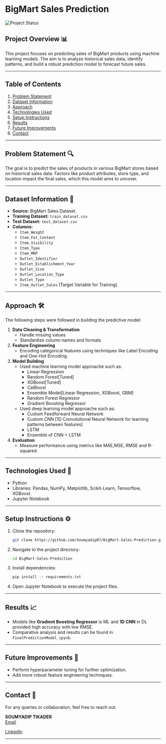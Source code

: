 # **BigMart Sales Prediction**

![Project Status](https://img.shields.io/badge/Status-Active-brightgreen)

## **Project Overview** 📊
This project focuses on predicting sales of BigMart products using machine learning models. The aim is to analyze historical sales data, identify patterns, and build a robust prediction model to forecast future sales.

---

## **Table of Contents**
1. [Problem Statement](#problem-statement)
2. [Dataset Information](#dataset-information)
3. [Approach](#approach)
4. [Technologies Used](#technologies-used)
5. [Setup Instructions](#setup-instructions)
6. [Results](#results)
7. [Future Improvements](#future-improvements)
8. [Contact](#contact)

---

## **Problem Statement** 🔍
The goal is to predict the sales of products in various BigMart stores based on historical sales data. Factors like product attributes, store type, and location impact the final sales, which this model aims to uncover.

---

## **Dataset Information** 📂
- **Source:** BigMart Sales Dataset.
- **Training Dataset:** `train_dataset.csv`
- **Test Dataset:** `test_dataset.csv`
- **Columns:**
  - `Item_Weight`
  - `Item_Fat_Content`
  - `Item_Visibility`
  - `Item_Type`
  - `Item_MRP`
  - `Outlet_Identifier`
  - `Outlet_Establishment_Year`
  - `Outlet_Size`
  - `Outlet_Location_Type`
  - `Outlet_Type`
  - `Item_Outlet_Sales` (Target Variable for Training)

---

## **Approach** 🛠️
The following steps were followed in building the predictive model:
1. **Data Cleaning & Transformation**
   - Handle missing values
   - Standardize column names and formats
2. **Feature Engineering**
   - Encoding categorical features using techniques like Label Encoding and One-Hot Encoding.
3. **Model Building**
   - Used machine learning model approache such as:
     - Linear Regression
     - Random Forest[Tuned]
     - XGBoost[Tuned]
     - CatBoost
     - Ensemble Model[Linear Regression, XGBoost, GBM]
     - Random Forest Regressor
     - Gradient Boosting Regressor
   - Used deep learning model approache such as:
     - Custom Feedforward Neural Network
     - Custom CNN [1D Convolutional Neural Network for learning patterns between features]
     - LSTM
     - Ensemble of CNN + LSTM
5. **Evaluation**
   - Measure performance using metrics like MAE,MSE, RMSE and R-squared.

---

## **Technologies Used** 🚀
- Python
- Libraries: Pandas, NumPy, Matplotlib, Scikit-Learn, Tensorflow, XGBoost.
- Jupyter Notebook

---

## **Setup Instructions** ⚙️
1. Clone the repository:
   ```bash
   git clone https://github.com/Soumyadip07/BigMart-Sales-Prediction.git
   ```
2. Navigate to the project directory:
   ```bash
   cd BigMart-Sales-Prediction
   ```
3. Install dependencies:
   ```bash
   pip install -r requirements.txt
   ```
4. Open Jupyter Notebook to execute the project files.

---

## **Results** 📈
- Models like **Gradient Boosting Regressor** is ML and **1D CNN** in DL provided high accuracy with low RMSE.
- Comparative analysis and results can be found in `FinalPredictionModel.ipynb`.

---

## **Future Improvements** 🚀
- Perform hyperparameter tuning for further optimization.
- Add more robust feature engineering techniques.

---

## **Contact** 📧
For any queries or collaboration, feel free to reach out:

**SOUMYADIP TIKADER**  
[Email](soumyadiptikader@gmail.com) 

[LinkedIn](https://www.linkedin.com/in/soumyadip-tikader-605393188/)

---
